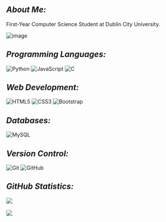 ## <i>About Me:</i>
First-Year Computer Science Student at Dublin City University. <br>

![image](https://github.com/marjiasdk/marjiasdk/assets/113689930/e125cb8c-3614-480e-979a-eb5855743147)

## <i>Programming Languages:</i>
![Python](https://img.shields.io/badge/python-3670A0?style=for-the-badge&logo=python&logoColor=fffd54) 
![JavaScript](https://img.shields.io/badge/JavaScript-F7DF1E?style=for-the-badge&logo=javascript&logoColor=black)
![C](https://img.shields.io/badge/C-00599C?style=for-the-badge&logo=c&logoColor=white)

## <i>Web Development:</i>
![HTML5](https://img.shields.io/badge/html5-%23E34F26.svg?style=for-the-badge&logo=html5&logoColor=white) 
![CSS3](https://img.shields.io/badge/css3-%231572B6.svg?style=for-the-badge&logo=css3&logoColor=white)
![Bootstrap](https://img.shields.io/badge/Bootstrap-563D7C?style=for-the-badge&logo=bootstrap&logoColor=white)

## <i>Databases:</i>
![MySQL](https://img.shields.io/badge/MySQL-005C84?style=for-the-badge&logo=mysql&logoColor=white)

## <i>Version Control:</i>
![Git](https://img.shields.io/badge/GIT-E44C30?style=for-the-badge&logo=git&logoColor=white)
![GitHub](https://img.shields.io/badge/GitHub-100000?style=for-the-badge&logo=github&logoColor=white)

## <i>GitHub Statistics:</i>
![](https://github-readme-stats.vercel.app/api?username=marjiasdk&theme=maroongold)<br></br>
![](https://github-readme-stats.vercel.app/api/top-langs/?username=marjiasdk&theme=maroongold)
